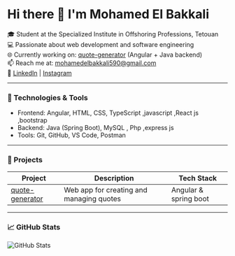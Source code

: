 # Hi there 👋 I'm Mohamed El Bakkali

🎓 Student at the Specialized Institute in Offshoring Professions, Tetouan  
💻 Passionate about web development and software engineering  
🌐 Currently working on: [quote-generator](https://github.com/MOHAMED-ELBAKKALI/quote-generator-full) (Angular + Java backend)  
📫 Reach me at: mohamedelbakkali590@gmail.com  
🔗 [LinkedIn](https://www.linkedin.com/in/mohamed-el-bakkali-26a261348) | [Instagram](https://www.instagram.com/mohamed.elbakkali_)

---

### 🔧 Technologies & Tools
- Frontend: Angular, HTML, CSS, TypeScript ,javascript ,React js ,bootstrap
- Backend: Java (Spring Boot), MySQL , Php ,express js 
- Tools: Git, GitHub, VS Code, Postman

---

### 🚀 Projects
| Project | Description | Tech Stack |
|--------|-------------|------------|
| [quote-generator](https://github.com/MOHAMED-ELBAKKALI/quote-generator-full) | Web app for creating and managing quotes | Angular & spring boot |


---

### 📈 GitHub Stats
![GitHub Stats](https://github-readme-stats.vercel.app/api?username=MOHAMED-ELBAKKALI&show_icons=true&theme=tokyonight)
